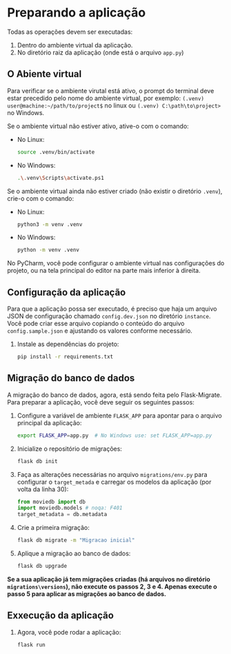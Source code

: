 # Preparando a aplicação

Todas as operações devem ser executadas:
1. Dentro do ambiente virtual da aplicação.
2. No diretório raiz da aplicação (onde está o arquivo `app.py`)

## O Abiente virtual

Para verificar se o ambiente virutal está ativo, o prompt do terminal deve estar
precedido pelo nome do ambiente virtual, por exemplo: `(.venv) user@machine:~/path/to/project$` no linux
ou `(.venv) C:\path\to\project>` no Windows.

Se o ambiente virtual não estiver ativo, ative-o com o comando:
- No Linux:
  ```bash
  source .venv/bin/activate
  ```
- No Windows:
  ```bash
  .\.venv\Scripts\activate.ps1
  ```
  
Se o ambiente virtual ainda não estiver criado (não existir o diretório `.venv`), crie-o com o comando:
- No Linux:
  ```bash
  python3 -m venv .venv
  ```
- No Windows:
  ```bash
  python -m venv .venv
  ```

No PyCharm, você pode configurar o ambiente virtual nas configurações do projeto, ou na tela principal do editor na parte mais inferior à direita.

## Configuração da aplicação

Para que a aplicação possa ser executado, é preciso que haja um arquivo JSON de configuração chamado
`config.dev.json` no diretório `instance`. Você pode criar esse arquivo copiando o conteúdo do
arquivo `config.sample.json` e ajustando os valores conforme necessário.

1. Instale as dependências do projeto:
   ```bash
   pip install -r requirements.txt
   ```

## Migração do banco de dados

A migração do banco de dados, agora, está sendo feita pelo Flask-Migrate. Para preparar a aplicação,
você deve seguir os seguintes passos:

1. Configure a variável de ambiente `FLASK_APP` para apontar para o arquivo principal da aplicação:
   ```bash
   export FLASK_APP=app.py  # No Windows use: set FLASK_APP=app.py
   ```
2. Inicialize o repositório de migrações:
   ```bash
   flask db init
   ```
3. Faça as alterações necessárias no arquivo `migrations/env.py` para configurar o `target_metada` e carregar os modelos da aplicação (por volta da linha 30):
   ```python
   from moviedb import db
   import moviedb.models # noqa: F401
   target_metadata = db.metadata
   ```
4. Crie a primeira migração:
   ```bash
   flask db migrate -m "Migracao inicial"
   ```
5. Aplique a migração ao banco de dados:
   ```bash
   flask db upgrade
   ```
**Se a sua aplicação já tem migrações criadas (há arquivos no diretório `migrations\versions`), não execute os passos 2, 3 e 4. Apenas execute o passo 5 para aplicar as migrações ao banco de dados.**

## Exxecução da aplicação

1. Agora, você pode rodar a aplicação:
   ```bash
   flask run
   ```
